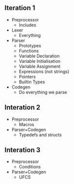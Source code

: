 
## Iteration 1
- Preprocessor
  - Includes
- Lexer
  - Everything
- Parser
  - Prototypes
  - Functions
  - Variable Declaration
  - Variable Initialisation
  - Variable Assignment
  - Expressions (not strings)
  - Pointers
  - Builtin Types
- Codegen
  - Do everything we parse

## Interation 2
- Preprocessor
  - Macros
- Parser+Codegen
  - Typedefs and structs

## Interation 3
- Preprocessor
  - Conditions
- Parser+Codegen
  - UFCS